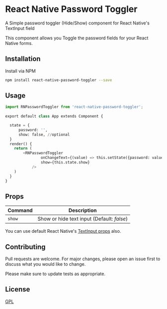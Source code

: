 # React Native Password Toggler

A Simple password toggler (Hide/Show) component for React Native's TextInput field

This component allows you Toggle the password fields for your React Native forms.

## Installation

Install via NPM


```bash
npm install react-native-password-toggler --save
```

## Usage

```python
import RNPasswordToggler from 'react-native-password-toggler';
 
export default class App extends Component {

  state = {
      password: '',
      show: false, //optional
  }
  render() {
    return (
        <RNPasswordToggler 
                onChangeText={(value) => this.setState({password: value})}
                show={this.state.show} 
            />
    )
  }
}

```

## Props

| Command | Description |
| --- | --- |
| `show` | Show or hide text input (Default: *false*) |

You can use default React Native's [TextInput props](https://facebook.github.io/react-native/docs/view#props) also.


## Contributing
Pull requests are welcome. For major changes, please open an issue first to discuss what you would like to change.

Please make sure to update tests as appropriate.

## License
[GPL](https://www.gnu.org/licenses/gpl-3.0.en.html)